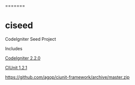 =======
# ciseed

CodeIgniter Seed Project

Includes

[CodeIgniter 2.2.0](https://ellislab.com/asset/ci_download_files/CodeIgniter_2.2.0.zip)

[CIUnit 1.2.1](https://github.com/destructivecreator/ciunit-framework)

https://github.com/agop/ciunit-framework/archive/master.zip
